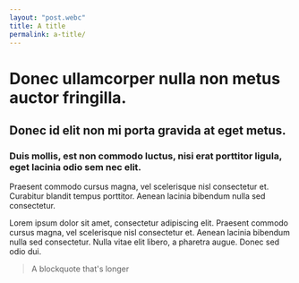 ```yaml
---
layout: "post.webc"
title: A title
permalink: a-title/
---
```


# Donec ullamcorper nulla non metus auctor fringilla.

## Donec id elit non mi porta gravida at eget metus.

### Duis mollis, est non commodo luctus, nisi erat porttitor ligula, eget lacinia odio sem nec elit.

Praesent commodo cursus magna, vel scelerisque nisl consectetur et. Curabitur blandit tempus porttitor. Aenean lacinia bibendum nulla sed consectetur.

Lorem ipsum dolor sit amet, consectetur adipiscing elit. Praesent commodo cursus magna, vel scelerisque nisl consectetur et. Aenean lacinia bibendum nulla sed consectetur. Nulla vitae elit libero, a pharetra augue. Donec sed odio dui.

> A blockquote that's longer